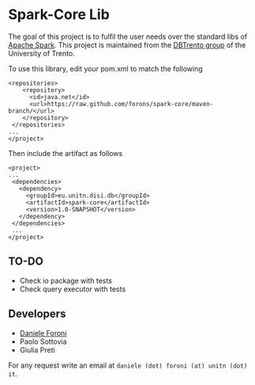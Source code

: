 # Spark-Core Lib
The goal of this project is to fulfil the user needs over the standard libs of [Apache Spark](http://spark.apache.org/).
This project is maintained from the [DBTrento group](http://db.disi.unitn.eu) of the University of Trento.

To use this library, edit your pom.xml to match the following

```<project ...>
<repositories>
    <repository>
      <id>java.net</id>
      <url>https://raw.github.com/forons/spark-core/maven-branch/</url>
    </repository>
 </repositories>
...
</project>
```
Then include the artifact as follows
```
<project>
...
 <dependencies>
   <dependency>
     <groupId>eu.unitn.disi.db</groupId>
     <artifactId>spark-core</artifactId>
     <version>1.0-SNAPSHOT</version>
   </dependency>
 </dependencies>
 ...
</project>
```


## TO-DO
* Check io package with tests
* Check query executor with tests

## Developers 
* [Daniele Foroni](http://disi.unitn.it/~foroni)
* Paolo Sottovia
* Giulia Preti

For any request write an email at `daniele (dot) foroni (at) unitn (dot) it`.
